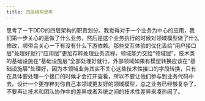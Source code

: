 ```yaml
---
title: 四层结构思考
---
```


思考了一下DDD的四层架构的职责划分。我觉得对于一个业务为中心的应用，我们第一步关心的是做了什么业务，然后是这个业务执行的时候对领域模型做了什么修改，顺带会关心一下有没有什么下游依赖。那些交互体验的优化丢给“用户接口层”处理好就行“应用层”更加存粹处理业务流程，领域能力交给“领域层”，技术类的基础设施在“基础设施层”全部处理好就行，外部领域如果有模型转换应该在“基础设施层”处理好，因为本领域业务其实不关心这些技术性接口的字段转换，只有在具体要处理一个接口的时候才会打开查看，所以不要让他们参与到业务代码中去。设计一个更存粹对你自己本领域更友好的领域模型，总之业务已经够复杂了，不要再让技术和团队协作中的差异或者系统之间的技术性差异来凑热闹了。